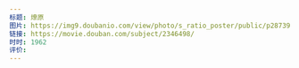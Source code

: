 ```yaml
---
标题: 燎原
图片: https://img9.doubanio.com/view/photo/s_ratio_poster/public/p2873936015.webp
链接: https://movie.douban.com/subject/2346498/
时时: 1962
评价:
---
```


